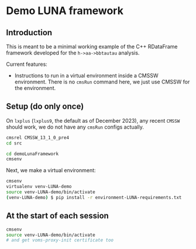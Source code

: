 # Demo LUNA framework

## Introduction

This is meant to be a minimal working example of the C++ RDataFrame framework developed for the `h->aa->bbtautau` analysis. 

Current features:
- Instructions to run in a virtual environment inside a CMSSW environment. There is no `cmsRun` command here, we just use CMSSW for the environment. 



## Setup (do only once)

On `lxplus` (`lxplus9`, the default as of December 2023), any recent `CMSSW` should work, we do not have any `cmsRun` configs actually.
```bash
cmsrel CMSSW_13_1_0_pre4
cd src

cd demoLunaFramework
cmsenv
```

Next, we make a virtual environment: 

```bash
cmsenv
virtualenv venv-LUNA-demo
source venv-LUNA-demo/bin/activate
(venv-LUNA-demo) $ pip install -r environment-LUNA-requirements.txt
```

## At the start of each session
```bash
cmsenv
source venv-LUNA-demo/bin/activate
# and get voms-proxy-init certificate too
```
